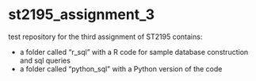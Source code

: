 # st2195_assignment_3
test repository for the third assignment of ST2195
contains: 
- a folder called “r_sql” with a R code for sample database construction and sql queries
- a folder called “python_sql" with a Python version of the code
